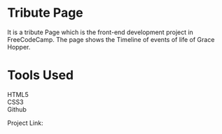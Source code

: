 # Tribute Page


It is a tribute Page which is the front-end development project in FreeCodeCamp. The page shows the Timeline of events of life of Grace Hopper.



# Tools Used
HTML5 <br/>
CSS3 <br/>
Github <br/>

Project Link:
